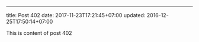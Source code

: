 ---
title: Post 402
date: 2017-11-23T17:21:45+07:00
updated: 2016-12-25T17:50:14+07:00

This is content of post 402